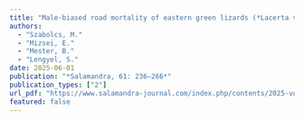 ```yaml
---
title: "Male-biased road mortality of eastern green lizards (*Lacerta viridis*) in Northeast Hungary"
authors:
  - "Szabolcs, M."
  - "Mizsei, E."
  - "Mester, B."
  - "Lengyel, S."
date: 2025-06-01
publication: "*Salamandra, 61: 236–266*"
publication_types: ["2"]
url_pdf: "https://www.salamandra-journal.com/index.php/contents/2025-vol-61/2185-szabolcs,-m-,-e-mizsei,-b-mester-s-lengyel/file"
featured: false
---
```

